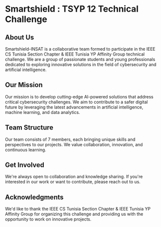 # Smartshield : TSYP 12 Technical Challenge
## About Us

Smartshield-INSAT is a collaborative team formed to participate in the IEEE CS Tunisia Section Chapter & IEEE Tunisia YP Affinity Group technical challenge. We are a group of passionate students and young professionals dedicated to exploring innovative solutions in the field of cybersecurity and artificial intelligence.

## Our Mission

Our mission is to develop cutting-edge AI-powered solutions that address critical cybersecurity challenges. We aim to contribute to a safer digital future by leveraging the latest advancements in artificial intelligence, machine learning, and data analytics.

## Team Structure

Our team consists of 7 members, each bringing unique skills and perspectives to our projects. We value collaboration, innovation, and continuous learning.

## Get Involved

We're always open to collaboration and knowledge sharing. If you're interested in our work or want to contribute, please reach out to us.

## Acknowledgments

We'd like to thank the IEEE CS Tunisia Section Chapter & IEEE Tunisia YP Affinity Group for organizing this challenge and providing us with the opportunity to work on innovative projects.
